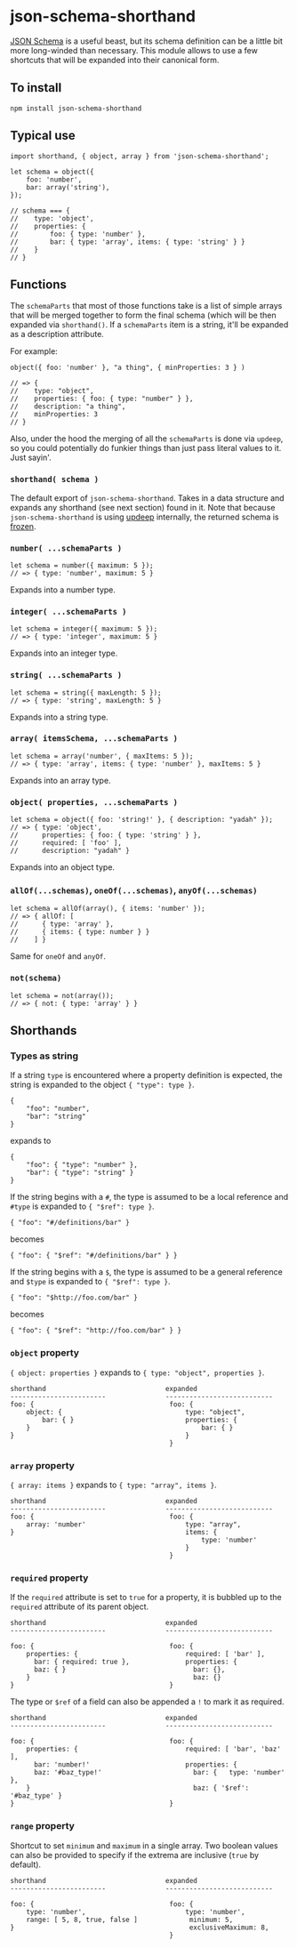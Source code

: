 # json-schema-shorthand

[JSON Schema](http://json-schema.org/) is a useful beast, 
but its schema definition can be a little bit more long-winded
than necessary. This module allows to use a few shortcuts that
will be expanded into their canonical form.

## To install

    npm install json-schema-shorthand

## Typical use

    import shorthand, { object, array } from 'json-schema-shorthand';

    let schema = object({
        foo: 'number',
        bar: array('string'),
    });

    // schema === {
    //    type: 'object',
    //    properties: {
    //        foo: { type: 'number' },
    //        bar: { type: 'array', items: { type: 'string' } }
    //    }
    // }

## Functions

The `schemaParts` that most of those functions take is a list
of simple arrays that will be merged together to form the final 
schema (which will be then expanded via `shorthand()`. If a
`schemaParts` item is a string, it'll be expanded as a description
attribute. 

For example:

    object({ foo: 'number' }, "a thing", { minProperties: 3 } )

    // => {
    //    type: "object",
    //    properties: { foo: { type: "number" } },
    //    description: "a thing",
    //    minProperties: 3
    // }

Also, under the hood the merging of all the `schemaParts` is done via 
`updeep`, so you could potentially do funkier things than just pass
literal values to it. Just sayin'.


### `shorthand( schema )`

The default export of `json-schema-shorthand`. Takes in a data structure
and expands any shorthand (see next section) found in it. Note that because
`json-schema-shorthand` is using
[updeep](https://github.com/substantial/updeep) internally, the returned schema 
is [frozen](https://developer.mozilla.org/en-US/docs/Web/JavaScript/Reference/Global_Objects/Object/freeze).

### `number( ...schemaParts )`

    let schema = number({ maximum: 5 });
    // => { type: 'number', maximum: 5 }

Expands into a number type.

### `integer( ...schemaParts )`

    let schema = integer({ maximum: 5 });
    // => { type: 'integer', maximum: 5 }

Expands into an integer type.

### `string( ...schemaParts )`

    let schema = string({ maxLength: 5 });
    // => { type: 'string', maxLength: 5 }

Expands into a string type.

### `array( itemsSchema, ...schemaParts )`

    let schema = array('number', { maxItems: 5 });
    // => { type: 'array', items: { type: 'number' }, maxItems: 5 }

Expands into an array type.

### `object( properties, ...schemaParts )`

    let schema = object({ foo: 'string!' }, { description: "yadah" });
    // => { type: 'object', 
    //      properties: { foo: { type: 'string' } }, 
    //      required: [ 'foo' ],
    //      description: "yadah" }

Expands into an object type.

### `allOf(...schemas)`, `oneOf(...schemas)`, `anyOf(...schemas)`

    let schema = allOf(array(), { items: 'number' });
    // => { allOf: [ 
    //      { type: 'array' }, 
    //      { items: { type: number } } 
    //    ] }

Same for `oneOf` and `anyOf`.

### `not(schema)`

    let schema = not(array());
    // => { not: { type: 'array' } } 


## Shorthands


### Types as string

If a string `type` is encountered where a property definition is 
expected, the string is expanded to the object `{ "type": type }`.

    {
        "foo": "number",
        "bar": "string"
    }

expands to

    {
        "foo": { "type": "number" },
        "bar": { "type": "string" }
    }

If the string begins with a `#`, the type is assumed to be a local reference and
`#type` is expanded to `{ "$ref": type }`.

    { "foo": "#/definitions/bar" } 

becomes

    { "foo": { "$ref": "#/definitions/bar" } }

If the string begins with a `$`, the type is assumed to be a general reference and
`$type` is expanded to `{ "$ref": type }`.

    { "foo": "$http://foo.com/bar" } 

becomes

    { "foo": { "$ref": "http://foo.com/bar" } }

### `object` property

`{ object: properties }` expands to `{ type: "object", properties }`.

    shorthand                              expanded
    ------------------------               ---------------------------
    foo: {                                  foo: {
        object: {                               type: "object",
            bar: { }                            properties: {
        }                                           bar: { }
    }                                           }
                                            }


### `array` property

`{ array: items }` expands to `{ type: "array", items }`.

    shorthand                              expanded
    ------------------------               ---------------------------
    foo: {                                  foo: {
        array: 'number'                         type: "array",
    }                                           items: {
                                                    type: 'number' 
                                                }
                                            }


### `required` property

If the `required` attribute is set to `true` for a property, it is bubbled
up to the `required` attribute of its parent object.

    shorthand                              expanded
    ------------------------               ---------------------------

    foo: {                                  foo: {
        properties: {                           required: [ 'bar' ],
          bar: { required: true },              properties: { 
          baz: { }                                bar: {},
        }                                         baz: {}
    }                                       }

The type or `$ref` of a field can also be appended a `!` to mark it
as required.

    shorthand                              expanded
    ------------------------               ---------------------------

    foo: {                                  foo: {
        properties: {                           required: [ 'bar', 'baz' ],
          bar: 'number!'                        properties: { 
          baz: '#baz_type!'                       bar: {   type: 'number' },
        }                                         baz: { '$ref': '#baz_type' }
    }                                       }


### `range` property

Shortcut to set `minimum` and `maximum` in a single array. Two boolean values
can also be provided to specify if the extrema are inclusive (`true` by
default).

    shorthand                              expanded
    ------------------------               ---------------------------

    foo: {                                  foo: {
        type: 'number',                         type: 'number',
        range: [ 5, 8, true, false ]             minimum: 5,
    }                                            exclusiveMaximum: 8,
                                            }
